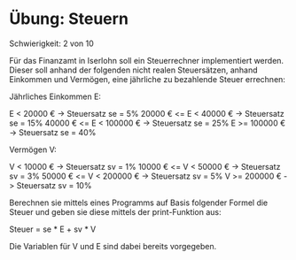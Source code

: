 # Übung: Steuern

Schwierigkeit: 2 von 10

Für das Finanzamt in Iserlohn soll ein Steuerrechner implementiert werden.
Dieser soll anhand der folgenden nicht realen Steuersätzen, anhand Einkommen
und Vermögen, eine jährliche zu bezahlende Steuer errechnen:

Jährliches Einkommen E:

E < 20000 € -> Steuersatz se = 5%
20000 € <= E < 40000 € -> Steuersatz se = 15%
40000 € <= E < 100000 € -> Steuersatz se = 25%
E >= 100000 € -> Steuersatz se = 40%

Vermögen V:

V < 10000 € -> Steuersatz sv = 1%
10000 € <= V < 50000 € -> Steuersatz sv = 3%
50000 € <= V < 200000 € -> Steuersatz sv = 5%
V >= 200000 € -> Steuersatz sv = 10%

Berechnen sie mittels eines Programms auf Basis folgender Formel die Steuer und
geben sie diese mittels der print-Funktion aus:

Steuer = se * E + sv * V

Die Variablen für V und E sind dabei bereits vorgegeben.